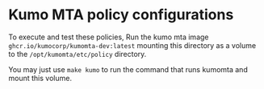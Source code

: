 # Kumo MTA policy configurations

To execute and test these policies, Run the kumo mta image `ghcr.io/kumocorp/kumomta-dev:latest` mounting this directory as a volume to the `/opt/kumomta/etc/policy` directory.

You may just use `make kumo` to run the command that runs kumomta and mount this volume.
